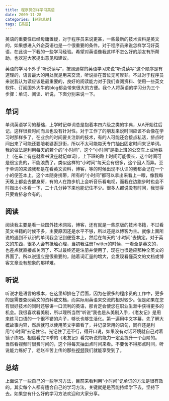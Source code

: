 ```yaml
---
title: 程序员怎样学习英语
date: 2009-11-28
categories: [经验总结]
tags: [英语]
---
```


英语的重要性已经毋庸置疑，对于程序员来说更甚，一些最新的技术资料是英文的，如果想进入外企英语也是一个很重要的条件。对于程序员来说怎样学习好英语，在此谈一下我的一些学习经验。希望对英语像我这样不怎么好的朋友有所帮助，也欢迎大家提出意见和建议。

英语的学习不外乎“听说读写”，按照通常的英语学习来说“听说读写”这个顺序是有道理的，语言最大的用处就是用来交流，听说排在首位无可厚非。不过对于程序员来说我认为读应该是最重要的，良好的阅读能力对于我们查阅资料、使用一些英文软件、订阅国外大牛的blog都会带来很大的方便。我个人将英语的学习分为三个步骤：单词、阅读、听说，下面分别来说一下。

## 单词

单词英语学习的基础，上学时记单词总是抱着本四六级之类的字典，从A开始往后记，这样很费时间而且也没有针对性。对于工作了的朋友来说时间应该不会像在学习时那样多了，在业余的时间要关注新的技术，有的人可能还会接点私活，挤点时间出来了可能还要陪老婆逛逛街，所以不太可能每天专门抽出固定时间来记单词。我的做法是利用每天的若个的“小时间”，这个“小时间”是指上班的公交车上或地铁上（在车上有座就看书没座就记单词），上下班的路上时间可能很长，这个时间可是很宝贵的，不能浪费了。类似这样的“小时间”每天会有很多，这个因人而异。至于单词的来源我都是在看英文资料，博客，等的时候出现不认识的我都会记在一个小的便签本上，这个本随身携带，所有的“小时间”都可以拿出来看上一眼，像我每天晚上都会去健身房，有的人在跑步机上会听音乐看电视，而我在边跑步时也会不时掏出小本看一下，二十几分钟下来也能记住不少。很多人都说没有时间，我觉得只要肯挤总会有的。

## 阅读

阅读我主要是看一些国外技术网站，博客，还有就是一些原版的技术书籍，不过看英文书籍的时候不多，主要原因还是水平不够，所以还是以博客为主。就像上面所说的遇到不认识的单词我会记到便签本上，然后在每天的“小时间”去搞定。对于英文的东西，很多人会有抵触心理，当初我注册Twitter的时候，一看全是英文的，也差点就直接点关闭了，不过最终还是注册并使用了，现在也很适应那种全英文的界面了。所以说适应是很重要的，随着词汇量的增大，会发现看懂英文的文档或博客文章没有想象的那样难。

## 听说

听说才是语言的根本，在这里却排在了后面，因为在很多的程序员的工作中，更多的是需要查阅英文的资料或文档，而实际用英语来交流的相对较少。但是如果在您有很好技术的同时还够讲一口流利的英语，那肯定会使您在职业生涯中获得更多的机会。我很喜欢看美剧，所以理所当然“听说”我也是从美剧入手，《老友记》是用来练习口语的一个很不错的片子，够长也够生活化。第一遍用中文字幕，先了解大概故事内容，然后就可以使用英文字幕看了，并记录常用的语句，同样还是利用“小时间”去记住它。光记住了还不行，得开口说，如果没有对话环境就自己对着镜子练吧。相信看完10季的《老友记》看完听说的能力一定会提升一个台阶的。当然看视频时很费时间的，这个得每天抽出点时间来看。不要舍不得那点时间，听说能力练好了，老赵辛苦上传的那些[视频](http://u.youku.com/user_show/id_UMTgxMDQ3OTIw.html)我们就能享受到了。

## 总结

上面说了一些自己的一些学习方法，目前来看利用“小时间”记单词的方法是很有效的。其实每个人都有适合自己的学习方法，关键就是是否能持续学下去，坚持下去。如果您有什么好的学习方法欢迎和大家分享。


